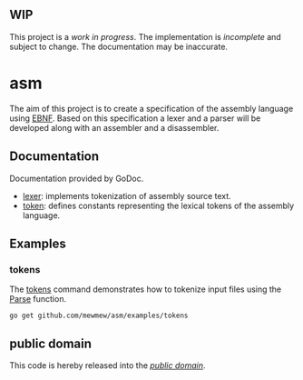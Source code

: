 WIP
---

This project is a *work in progress*. The implementation is *incomplete* and
subject to change. The documentation may be inaccurate.

asm
===

The aim of this project is to create a specification of the assembly language
using [EBNF][]. Based on this specification a lexer and a parser will be
developed along with an assembler and a disassembler.

[EBNF]: https://en.wikipedia.org/wiki/Extended_Backus%E2%80%93Naur_Form

Documentation
-------------

Documentation provided by GoDoc.

- [lexer][]: implements tokenization of assembly source text.
- [token][]: defines constants representing the lexical tokens of the assembly
language.

[lexer]: http://godoc.org/github.com/mewmew/asm/lexer
[token]: http://godoc.org/github.com/mewmew/asm/token

Examples
--------

### tokens

The [tokens][examples/tokens] command demonstrates how to tokenize input files
using the [Parse][lexer.Parse] function.

	go get github.com/mewmew/asm/examples/tokens

[examples/tokens]: https://github.com/mewmew/asm/blob/master/examples/tokens/tokens.go#L23
[lexer.Parse]: http://godoc.org/github.com/mewmew/asm/lexer#example-Parse

public domain
-------------

This code is hereby released into the *[public domain][]*.

[public domain]: https://creativecommons.org/publicdomain/zero/1.0/
